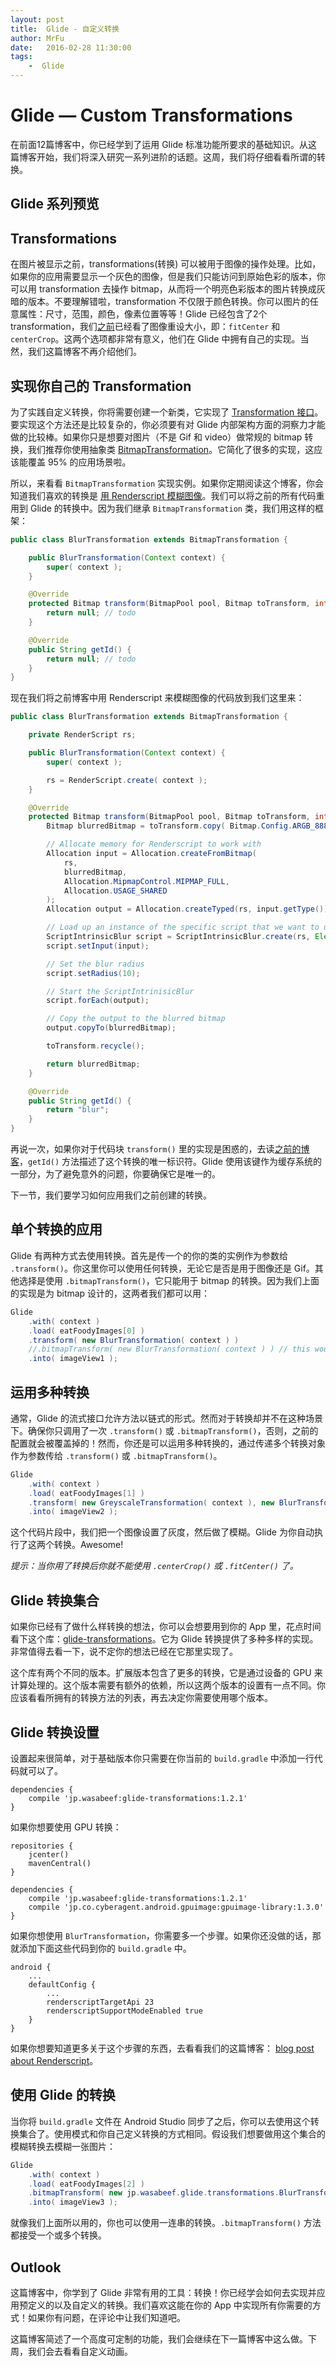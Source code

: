 ```yaml
---
layout: post
title:  Glide - 自定义转换
author: MrFu
date:   2016-02-28 11:30:00
tags:
    -  Glide
---
```



# Glide — Custom Transformations

在前面12篇博客中，你已经学到了运用 Glide 标准功能所要求的基础知识。从这篇博客开始，我们将深入研究一系列进阶的话题。这周，我们将仔细看看所谓的转换。

## Glide 系列预览

## Transformations

在图片被显示之前，transformations(转换) 可以被用于图像的操作处理。比如，如果你的应用需要显示一个灰色的图像，但是我们只能访问到原始色彩的版本，你可以用 transformation 去操作 bitmap，从而将一个明亮色彩版本的图片转换成灰暗的版本。不要理解错啦，transformation 不仅限于颜色转换。你可以图片的任意属性：尺寸，范围，颜色，像素位置等等！Glide 已经包含了2个 transformation，我们[之前](https://futurestud.io/blog/glide-image-resizing-scaling/)已经看了图像重设大小，即：`fitCenter` 和 `centerCrop`。这两个选项都非常有意义，他们在 Glide 中拥有自己的实现。当然，我们这篇博客不再介绍他们。

## 实现你自己的 Transformation

为了实践自定义转换，你将需要创建一个新类，它实现了 [Transformation 接口](http://bumptech.github.io/glide/javadocs/latest/com/bumptech/glide/load/Transformation.html)。要实现这个方法还是比较复杂的，你必须要有对 Glide 内部架构方面的洞察力才能做的比较棒。如果你只是想要对图片（不是 Gif 和 video）做常规的 bitmap 转换，我们推荐你使用抽象类 [BitmapTransformation](http://bumptech.github.io/glide/javadocs/latest/com/bumptech/glide/load/resource/bitmap/BitmapTransformation.html)。它简化了很多的实现，这应该能覆盖 95% 的应用场景啦。

所以，来看看 `BitmapTransformation` 实现实例。如果你定期阅读这个博客，你会知道我们喜欢的转换是 [用 Renderscript 模糊图像](https://futurestud.io/blog/how-to-blur-images-efficiently-with-androids-renderscript/)。我们可以将之前的所有代码重用到 Glide 的转换中。因为我们继承 `BitmapTransformation` 类，我们用这样的框架：

```java
public class BlurTransformation extends BitmapTransformation {

    public BlurTransformation(Context context) {
        super( context );
    }

    @Override
    protected Bitmap transform(BitmapPool pool, Bitmap toTransform, int outWidth, int outHeight) {
        return null; // todo
    }

    @Override
    public String getId() {
        return null; // todo
    }
}
```

现在我们将之前博客中用 Renderscript 来模糊图像的代码放到我们这里来：

```java
public class BlurTransformation extends BitmapTransformation {

    private RenderScript rs;

    public BlurTransformation(Context context) {
        super( context );

        rs = RenderScript.create( context );
    }

    @Override
    protected Bitmap transform(BitmapPool pool, Bitmap toTransform, int outWidth, int outHeight) {
        Bitmap blurredBitmap = toTransform.copy( Bitmap.Config.ARGB_8888, true );

        // Allocate memory for Renderscript to work with
        Allocation input = Allocation.createFromBitmap(
            rs, 
            blurredBitmap, 
            Allocation.MipmapControl.MIPMAP_FULL, 
            Allocation.USAGE_SHARED
        );
        Allocation output = Allocation.createTyped(rs, input.getType());

        // Load up an instance of the specific script that we want to use.
        ScriptIntrinsicBlur script = ScriptIntrinsicBlur.create(rs, Element.U8_4(rs));
        script.setInput(input);

        // Set the blur radius
        script.setRadius(10);

        // Start the ScriptIntrinisicBlur
        script.forEach(output);

        // Copy the output to the blurred bitmap
        output.copyTo(blurredBitmap);

        toTransform.recycle();

        return blurredBitmap;
    }

    @Override
    public String getId() {
        return "blur";
    }
}
```

再说一次，如果你对于代码块 `transform()` 里的实现是困惑的，去读[之前的博客](https://futurestud.io/blog/how-to-blur-images-efficiently-with-androids-renderscript/)，`getId()` 方法描述了这个转换的唯一标识符。Glide 使用该键作为缓存系统的一部分，为了避免意外的问题，你要确保它是唯一的。

下一节，我们要学习如何应用我们之前创建的转换。

## 单个转换的应用

Glide 有两种方式去使用转换。首先是传一个的你的类的实例作为参数给 `.transform()`。你这里你可以使用任何转换，无论它是否是用于图像还是 Gif。其他选择是使用 `.bitmapTransform()`，它只能用于 bitmap 的转换。因为我们上面的实现是为 bitmap 设计的，这两者我们都可以用：

```java
Glide  
    .with( context )
    .load( eatFoodyImages[0] )
    .transform( new BlurTransformation( context ) )
    //.bitmapTransform( new BlurTransformation( context ) ) // this would work too!
    .into( imageView1 );
```

## 运用多种转换

通常，Glide 的流式接口允许方法以链式的形式。然而对于转换却并不在这种场景下。确保你只调用了一次 `.transform()` 或 `.bitmapTransform()`，否则，之前的配置就会被覆盖掉的！然而，你还是可以运用多种转换的，通过传递多个转换对象作为参数传给 `.transform()` 或 `.bitmapTransform()`。

```java
Glide  
    .with( context )
    .load( eatFoodyImages[1] )
    .transform( new GreyscaleTransformation( context ), new BlurTransformation( context ) )
    .into( imageView2 );
```

这个代码片段中，我们把一个图像设置了灰度，然后做了模糊。Glide 为你自动执行了这两个转换。Awesome!

*提示：当你用了转换后你就不能使用 `.centerCrop()` 或 `.fitCenter()` 了。*


## Glide 转换集合

如果你已经有了做什么样转换的想法，你可以会想要用到你的 App 里，花点时间看下这个库：[glide-transformations](https://github.com/wasabeef/glide-transformations)。它为 Glide 转换提供了多种多样的实现。非常值得去看一下，说不定你的想法已经在它那里实现了。

这个库有两个不同的版本。扩展版本包含了更多的转换，它是通过设备的 GPU 来计算处理的。这个版本需要有额外的依赖，所以这两个版本的设置有一点不同。你应该看看所拥有的转换方法的列表，再去决定你需要使用哪个版本。

## Glide 转换设置

设置起来很简单，对于基础版本你只需要在你当前的 `build.gradle` 中添加一行代码就可以了。

```
dependencies {  
    compile 'jp.wasabeef:glide-transformations:1.2.1'
}
```

如果你想要使用 GPU 转换：

```
repositories {  
    jcenter()
    mavenCentral()
}

dependencies {  
    compile 'jp.wasabeef:glide-transformations:1.2.1'
    compile 'jp.co.cyberagent.android.gpuimage:gpuimage-library:1.3.0'
}
```

如果你想使用 `BlurTransformation`，你需要多一个步骤。如果你还没做的话，那就添加下面这些代码到你的 `build.gradle` 中。

```
android {  
    ...
    defaultConfig {
        ...
        renderscriptTargetApi 23
        renderscriptSupportModeEnabled true
    }
}
```

如果你想要知道更多关于这个步骤的东西，去看看我们的这篇博客： [blog post about Renderscript](https://futurestud.io/blog/how-to-use-the-renderscript-support-library-with-gradle-based-android-projects/)。

## 使用 Glide 的转换

当你将 `build.gradle` 文件在 Android Studio 同步了之后，你可以去使用这个转换集合了。使用模式和你自己定义转换的方式相同。假设我们想要做用这个集合的模糊转换去模糊一张图片：

```java
Glide  
    .with( context )
    .load( eatFoodyImages[2] )
    .bitmapTransform( new jp.wasabeef.glide.transformations.BlurTransformation( context, 25, 2 ) )
    .into( imageView3 );
```

就像我们上面所以用的，你也可以使用一连串的转换。`.bitmapTransform()` 方法都接受一个或多个转换。

## Outlook

这篇博客中，你学到了 Glide 非常有用的工具：转换！你已经学会如何去实现并应用预定义的以及自定义的转换。我们喜欢这能在你的 App 中实现所有你需要的方式！如果你有问题，在评论中让我们知道吧。

这篇博客简述了一个高度可定制的功能，我们会继续在下一篇博客中这么做。下周，我们会去看看自定义动画。